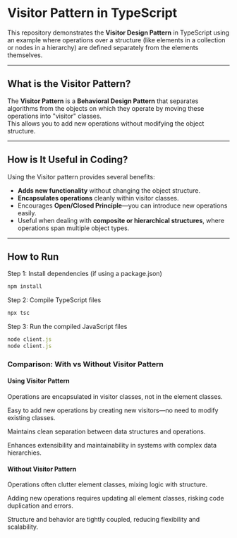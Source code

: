 #  Visitor Pattern in TypeScript

This repository demonstrates the **Visitor Design Pattern** in TypeScript using an example where operations over a structure (like elements in a collection or nodes in a hierarchy) are defined separately from the elements themselves.

---

## What is the Visitor Pattern?

The **Visitor Pattern** is a **Behavioral Design Pattern** that separates algorithms from the objects on which they operate by moving these operations into "visitor" classes.  
This allows you to add new operations without modifying the object structure. 

---

## How is It Useful in Coding?

Using the Visitor pattern provides several benefits:

-  **Adds new functionality** without changing the object structure.  
-  **Encapsulates operations** cleanly within visitor classes.  
-  Encourages **Open/Closed Principle**—you can introduce new operations easily.  
-  Useful when dealing with **composite or hierarchical structures**, where operations span multiple object types.

---

## How to Run

 Step 1: Install dependencies (if using a package.json)
```typescript
npm install
```
 Step 2: Compile TypeScript files
```typescript
npx tsc
```
 Step 3: Run the compiled JavaScript files

```typescript
node client.js
node client.js
```

### Comparison: With vs Without Visitor Pattern

#### Using Visitor Pattern

Operations are encapsulated in visitor classes, not in the element classes.

Easy to add new operations by creating new visitors—no need to modify existing classes.

Maintains clean separation between data structures and operations.

Enhances extensibility and maintainability in systems with complex data hierarchies.

#### Without Visitor Pattern

Operations often clutter element classes, mixing logic with structure.

Adding new operations requires updating all element classes, risking code duplication and errors.

Structure and behavior are tightly coupled, reducing flexibility and scalability.
